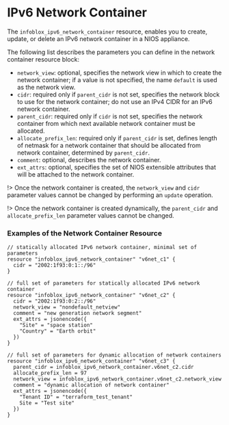 # IPv6 Network Container

The `infoblox_ipv6_network_container` resource, enables you to create, update,
or delete an IPv6 network container in a NIOS appliance.

The following list describes the parameters you can define in the network container
resource block:

* `network_view`: optional, specifies the network view in which to create the network container; if a value is not specified, the name `default` is used as the network view.
* `cidr`: required only if `parent_cidr` is not set, specifies the network block to use for the network container; do not use an IPv4 CIDR for an IPv6 network container.
* `parent_cidr`: required only if `cidr` is not set, specifies the network container from which next available network container must be allocated.
* `allocate_prefix_len`: required only if `parent_cidr` is set, defines length of netmask for a network container that should be allocated from network container, determined by `parent_cidr`.
* `comment`: optional, describes the network container.
* `ext_attrs`: optional, specifies the set of NIOS extensible attributes that will be attached to the network container.

!> Once the network container is created, the `network_view` and `cidr` parameter values cannot be changed by performing an `update` operation.

!> Once the network container is created dynamically, the `parent_cidr` and `allocate_prefix_len` parameter values cannot be changed.

### Examples of the Network Container Resource

```hcl
// statically allocated IPv6 network container, minimal set of parameters
resource "infoblox_ipv6_network_container" "v6net_c1" {
  cidr = "2002:1f93:0:1::/96"
}

// full set of parameters for statically allocated IPv6 network container
resource "infoblox_ipv6_network_container" "v6net_c2" {
  cidr = "2002:1f93:0:2::/96"
  network_view = "nondefault_netview"
  comment = "new generation network segment"
  ext_attrs = jsonencode({
    "Site" = "space station"
    "Country" = "Earth orbit"
  })
}

// full set of parameters for dynamic allocation of network containers
resource "infoblox_ipv6_network_container" "v6net_c3" {
  parent_cidr = infoblox_ipv6_network_container.v6net_c2.cidr
  allocate_prefix_len = 97
  network_view = infoblox_ipv6_network_container.v6net_c2.network_view
  comment = "dynamic allocation of network container"
  ext_attrs = jsonencode({
    "Tenant ID" = "terraform_test_tenant"
    Site = "Test site"
  })
}
```
